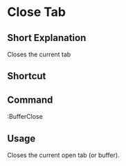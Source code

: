 # Close Tab

## Short Explanation
Closes the current tab

## Shortcut
<C-q>

## Command
:BufferClose

## Usage
Closes the current open tab (or buffer).
